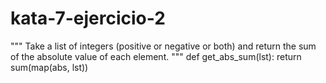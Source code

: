 # kata-7-ejercicio-2
"""
Take a list of integers (positive or negative or both) and return the sum of the absolute value of each element.
"""
def get_abs_sum(lst):
	return sum(map(abs, lst))
